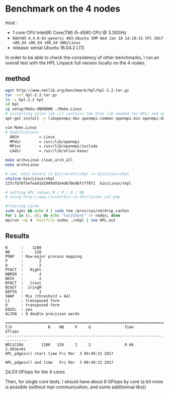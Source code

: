 # Benchmark on the 4 nodes

Host :
  - 1 core CPU Intel(R) Core(TM) i5-4590 CPU @ 3.30GHz
  - kernel: `4.4.0-62-generic #83-Ubuntu SMP Wed Jan 18 14:10:15 UTC 2017 x86_64 x86_64 x86_64 GNU/Linux`
  - release: xenial Ubuntu 16.04.2 LTS

In order to be able to check the consistency of other benchmarks, I run an overall test with the HPL Linpack full version locally on the 4 nodes.


## method

```bash
wget http://www.netlib.org/benchmark/hpl/hpl-2.2.tar.gz
tar -xvf hpl-2.2.tar.gz
ln -s hpl-2.2 hpl
cd hpl
cp setup/Make.UNKNOWN ./Make.Linux
# installing atlas lib (it contains the blas lib needed for HPL) and openmpi
apt-get install -y libopenmpi-dev openmpi-common openmpi-bin openmpi-doc libatlas3-base libatlas-base-dev libatlas-dev libatlas-doc

vim Make.Linux
# modifications
  ARCH         = Linux
  MPdir        = /usr/lib/openmpi
  MPinc        = /usr/lib/openmpi/include
  LAdir        = /usr/lib/atlas-base/

make arch=Linux clean_arch_all
make arch=Linux

# now, main binary is bin/<arch>/xhpl => bin/Linux/xhpl
sha1sum bin/Linux/xhpl
137cfbf0f5efea91d1909d93e4d670e9bfcff8f1  bin/Linux/xhpl

# setting HPL values N / P / Q / NB
# using http://www.clusterkit.co.th/cluster_cal.php

#clearing cache
sudo sync && echo 3 | sudo tee /proc/sys/vm/drop_caches
for i in {1..4}; do echo "localhost" >> nodes; done
mpirun -np 4 -hostfile nodes ./xhpl | tee HPL.out
```


## Results

```
N      :    1280
NB     :     128
PMAP   : Row-major process mapping
P      :       2
Q      :       2
PFACT  :   Right
NBMIN  :       4
NDIV   :       2
RFACT  :   Crout
BCAST  :  1ringM
DEPTH  :       1
SWAP   : Mix (threshold = 64)
L1     : transposed form
U      : transposed form
EQUIL  : yes
ALIGN  : 8 double precision words

================================================================================
T/V                N    NB     P     Q               Time                 Gflops
--------------------------------------------------------------------------------
WR11C2R4        1280   128     2     2               0.06              2.403e+01
HPL_pdgesv() start time Fri Mar  3 09:49:31 2017

HPL_pdgesv() end time   Fri Mar  3 09:49:31 2017
```

24,03 GFlops for the 4 cores

Then, for single core tests, I should have about 6 GFlops by core (a bit more is possible (without mpi communication, and some additionnal libs))
